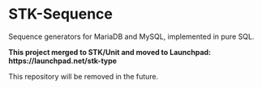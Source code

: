<h1>STK-Sequence</h1>

<p>Sequence generators for MariaDB and MySQL, implemented in pure SQL.</p>

<p><strong>This project merged to STK/Unit and moved to Launchpad:<br/>
https://launchpad.net/stk-type</strong></p>

<p>This repository will be removed in the future.</p>
